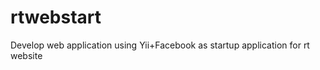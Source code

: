 rtwebstart
==========

Develop web application using Yii+Facebook as startup application for rt website
